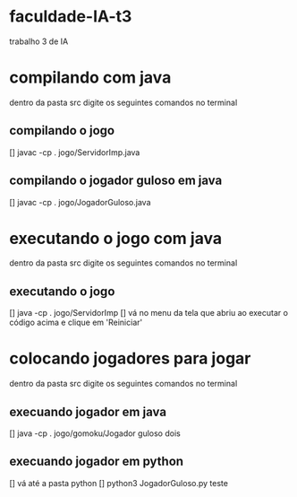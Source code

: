 # faculdade-IA-t3
trabalho 3 de IA

# compilando com java
dentro da pasta src digite os seguintes comandos no terminal
## compilando o jogo
[] javac -cp . jogo/ServidorImp.java
## compilando o jogador guloso em java
[] javac -cp . jogo/JogadorGuloso.java

# executando o jogo com java
dentro da pasta src digite os seguintes comandos no terminal
## executando o jogo
[] java -cp . jogo/ServidorImp
[] vá no menu da tela que abriu ao executar o código acima e clique em 'Reiniciar'

# colocando jogadores para jogar
dentro da pasta src digite os seguintes comandos no terminal
## execuando jogador em java
[] java -cp . jogo/gomoku/Jogador guloso dois

## execuando jogador em python
[] vá até a pasta python
[] python3 JogadorGuloso.py teste
